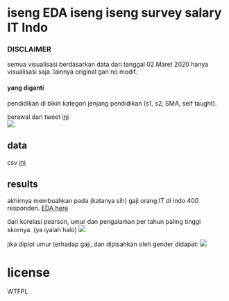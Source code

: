 # iseng EDA iseng iseng survey salary IT Indo

### DISCLAIMER
semua visualisasi berdasarkan data dari tanggal 02 Maret 2020
hanya visualisasi saja. lainnya original gan no modif. 

#### yang diganti
pendidikan di bikin kategori jenjang pendidikan (s1, s2, SMA, self taught).    


berawal dari tweet [ini](https://twitter.com/petrabarus/status/1228607065481809921)      
![](https://i.imgur.com/mICBtpD.png)

## data
csv [ini](https://docs.google.com/spreadsheets/d/1DBE6v5nYliDCUl8IQR9b-KS9-wlkw9-Wp2K0pQqNg6o/edit#gid=1811584495)


## results
akhirnya membuahkan pada (katanya sih) gaji orang IT di indo 400 responden. [EDA here](01_EDA.ipynb)

dari korelasi pearson, umur dan pengalaman per tahun paling tinggi skornya. (ya iyalah halo)
![](https://i.imgur.com/HOx4ddE.png)

jika diplot umur terhadap gaji, dan dipisahkan oleh gender didapat: 
![](https://i.imgur.com/Thgtxu5.png)


# license 
<a href="http://www.wtfpl.net/"><img
       src="http://www.wtfpl.net/wp-content/uploads/2012/12/wtfpl-badge-4.png"
       width="80" height="15" alt="WTFPL" /></a>

